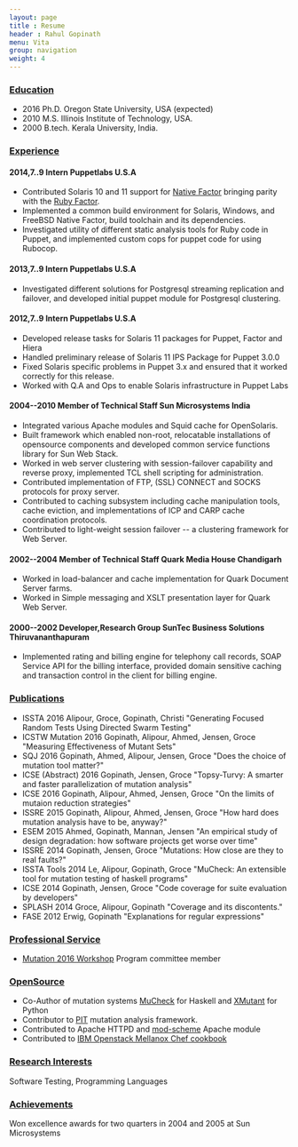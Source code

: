 ```yaml
---
layout: page
title : Resume
header : Rahul Gopinath
menu: Vita
group: navigation
weight: 4
---
```

<!--
You can find my resume in pdf format [here](/resources/resume.pdf).

* [Education](#education)
* [Experience](#experience)
* [Publications](#publications)
* [OpenSource](#opensource)
* [Research Interests](#research-interests)
* [Achievements](#achievements)
-->

### [Education]()

* 2016 Ph.D. Oregon State University, USA (expected) 
* 2010 M.S. Illinois Institute of Technology, USA.
* 2000 B.tech. Kerala University, India.

### [Experience]()

#### 2014,7..9 Intern Puppetlabs U.S.A

* Contributed Solaris 10 and 11 support for [Native Factor](https://docs.puppetlabs.com/puppet/latest/reference/experiments_cfacter.html) bringing parity with the [Ruby Factor](https://puppetlabs.com/facter).
* Implemented a common build environment for Solaris, Windows, and FreeBSD Native Factor, build toolchain and its dependencies.
* Investigated utility of different static analysis tools for Ruby code in Puppet, and implemented custom cops for puppet code for using Rubocop.

#### 2013,7..9 Intern Puppetlabs U.S.A

* Investigated different solutions for Postgresql streaming replication and failover, and developed initial puppet module for Postgresql clustering.

#### 2012,7..9 Intern Puppetlabs U.S.A

* Developed release tasks for Solaris 11 packages for Puppet, Factor and Hiera
* Handled preliminary release of Solaris 11 IPS Package for Puppet 3.0.0
* Fixed Solaris specific problems in Puppet 3.x and ensured that it worked correctly for this release.
* Worked with Q.A and Ops to enable Solaris infrastructure in Puppet Labs

#### 2004--2010 Member of Technical Staff Sun Microsystems India

* Integrated various Apache modules and Squid cache for OpenSolaris. 
* Built framework which enabled non-root, relocatable installations of opensource components
        and developed common service functions library for Sun Web Stack. 
* Worked in web server clustering with session-failover capability and reverse proxy, implemented TCL shell scripting for administration.
* Contributed implementation of FTP, (SSL) CONNECT and SOCKS protocols for proxy server.
* Contributed to caching subsystem including cache manipulation tools, cache eviction, and 
        implementations of ICP and CARP cache coordination protocols.
* Contributed to light-weight session failover -- a clustering framework for Web Server.

#### 2002--2004 Member of Technical Staff Quark Media House Chandigarh

* Worked in load-balancer and cache implementation for Quark Document Server farms.
* Worked in Simple messaging and XSLT presentation layer for Quark Web Server.

#### 2000--2002 Developer,Research Group SunTec Business Solutions Thiruvananthapuram

* Implemented rating and billing engine for telephony call records, SOAP Service API for the billing interface, provided domain sensitive caching and transaction control in the client for billing engine. 

### [Publications]()

* ISSTA 2016 Alipour, Groce, Gopinath, Christi "Generating Focused Random Tests Using Directed Swarm Testing"
* ICSTW Mutation 2016 Gopinath, Alipour, Ahmed, Jensen, Groce "Measuring Effectiveness of Mutant Sets"
* SQJ 2016 Gopinath, Ahmed, Alipour, Jensen, Groce "Does the choice of mutation tool matter?"
* ICSE (Abstract) 2016 Gopinath, Jensen, Groce "Topsy-Turvy: A smarter and faster parallelization of mutation analysis"
* ICSE 2016 Gopinath, Alipour, Ahmed, Jensen, Groce "On the limits of mutaion reduction strategies"
* ISSRE 2015 Gopinath, Alipour, Ahmed, Jensen, Groce "How hard does mutation analysis have to be, anyway?"
* ESEM 2015 Ahmed, Gopinath, Mannan, Jensen "An empirical study of design degradation: how software projects get worse over time"
* ISSRE 2014 Gopinath, Jensen, Groce "Mutations: How close are they to real faults?"
* ISSTA Tools 2014 Le, Alipour, Gopinath, Groce "MuCheck: An extensible tool for mutation testing of haskell programs"
* ICSE 2014 Gopinath, Jensen, Groce "Code coverage for suite evaluation by developers"
* SPLASH 2014 Groce, Alipour, Gopinath "Coverage and its discontents."
* FASE 2012 Erwig, Gopinath "Explanations for regular expressions"

### [Professional Service]()

* [Mutation 2016 Workshop](https://sites.google.com/site/mutation2016/mutation-2016) Program committee member

### [OpenSource]()

* Co-Author of mutation systems [MuCheck](https://github.com/vrthra/mucheck) for Haskell and [XMutant](https://github.com/vrthra/xmutant.py) for Python
* Contributor to [PIT](http://pitest.org/) mutation analysis framework.
* Contributed to Apache HTTPD and [mod-scheme](https://github.com/vrthra/mod-scheme) Apache module
* Contributed to [IBM Openstack Mellanox Chef cookbook](https://github.com/osuosl-cookbooks/cookbook-openstack-mellanox)

### [Research Interests]()

Software Testing, Programming Languages

### [Achievements]()

Won excellence awards for two quarters in 2004 and 2005 at Sun Microsystems

<script>
  (function(i,s,o,g,r,a,m){i['GoogleAnalyticsObject']=r;i[r]=i[r]||function(){
  (i[r].q=i[r].q||[]).push(arguments)},i[r].l=1*new Date();a=s.createElement(o),
  m=s.getElementsByTagName(o)[0];a.async=1;a.src=g;m.parentNode.insertBefore(a,m)
  })(window,document,'script','//www.google-analytics.com/analytics.js','ga');

  ga('create', 'UA-74302125-1', 'auto');
  ga('send', 'pageview');

</script>
